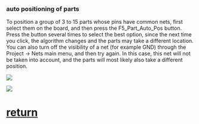 ### auto positioning of parts

To position a group of 3 to 15 parts whose pins have common nets, first select them on the board, and then press the F5_Part_Auto_Pos button. Press the button several times to select the best option, since the next time you click, the algorithm changes and the parts may take a different location. You can also turn off the visibility of a net (for example GND) through the Project -> Nets main menu, and then try again. In this case, this net will not be taken into account, and the parts will most likely also take a different position.

![](part_pos1.png)

![](part_pos2.png)

# [return](How_to.md)


